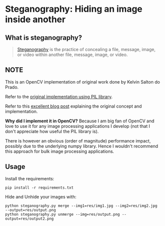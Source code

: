 # Steganography: Hiding an image inside another

## What is steganography?

> [Steganography](https://en.wikipedia.org/wiki/Steganography) is the practice of concealing a file, message, image, or video within another file, message, image, or video.

## NOTE
This is an OpenCV implementation of original work done by Kelvin Salton do Prado.

Refer to the [original implementation using PIL library]( https://github.com/kelvins/steganography).

Refer to this [excellent blog post](https://towardsdatascience.com/steganography-hiding-an-image-inside-another-77ca66b2acb1) explaining the original concept and implementation.

**Why did I implement it in OpenCV?**
Because I am big fan of OpenCV and love to use it for any image processing applications I develop (not that I don't appreciate how useful the PIL library is).

There is however an obvious (order of magnitude) performance impact, possibly due to the underlying numpy library. Hence I wouldn't recommend this approach for bulk image processing applications.

## Usage
Install the requirements:

```
pip install -r requirements.txt
```

Hide and Unhide your images with:

```
python steganography.py merge --img1=res/img1.jpg --img2=res/img2.jpg --output=res/output.png
python steganography.py unmerge --img=res/output.png --output=res/output2.png
```
